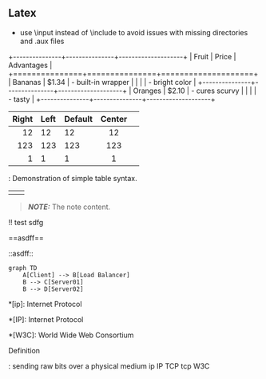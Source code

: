 ## Latex

- use \\input instead of \\include to avoid issues with missing directories and .aux files


+---------------+---------------+--------------------+
| Fruit         | Price         | Advantages         |
+===============+===============+====================+
| Bananas       | $1.34         | - built-in wrapper |
|               |               | - bright color     |
+---------------+---------------+--------------------+
| Oranges       | $2.10         | - cures scurvy     |
|               |               | - tasty            |
+---------------+---------------+--------------------+



| Right | Left | Default | Center |  |
| ---: | :--- | ---- | :--: | ---- |
| 12 | 12 | 12 | 12 |  |
| 123 | 123 | 123 | 123 |  |
| 1 | 1 | 1 | 1 |  |

  : Demonstration of simple table syntax.


  

| | |
| --- | --- |
|  |  |

> **_NOTE:_**  The note content.

 !! test sdfg


==asdff==

::asdff::

```mermaid
graph TD
    A[Client] --> B[Load Balancer]
    B --> C[Server01]
    B --> D[Server02]
```




*[ip]: Internet Protocol

*[IP]: Internet Protocol

*[W3C]: World Wide Web Consortium

Definition

: sending raw bits over a physical medium  ip IP TCP tcp W3C 


